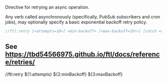 Directive for retrying an async operation.

Any verb called asynchronously (specifically, PubSub subscribers and cron jobs), may optionally specify a basic exponential backoff retry policy.

```go
//ftl:retry [<attempts=10>] <min-backoff> [<max-backoff=1hr>] [catch <catchVerb>]
```

See https://tbd54566975.github.io/ftl/docs/reference/retries/
---

//ftl:retry ${1:attempts} ${2:minBackoff} ${3:maxBackoff}
